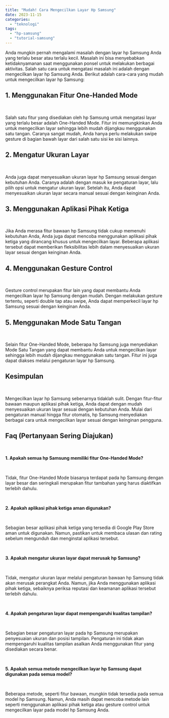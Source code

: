 ```yaml
---
title: "Mudah! Cara Mengecilkan Layar Hp Samsung"
date: 2023-11-15
categories: 
  - "teknologi"
tags: 
  - "hp-samsung"
  - "tutorial-samsung"
---
```


Anda mungkin pernah mengalami masalah dengan layar hp Samsung Anda yang terlalu besar atau terlalu kecil. Masalah ini bisa menyebabkan ketidaknyamanan saat menggunakan ponsel untuk melakukan berbagai aktivitas. Salah satu cara untuk mengatasi masalah ini adalah dengan mengecilkan layar hp Samsung Anda. Berikut adalah cara-cara yang mudah untuk mengecilkan layar hp Samsung:

## 1\. Menggunakan Fitur One-Handed Mode

 

Salah satu fitur yang disediakan oleh hp Samsung untuk mengatasi layar yang terlalu besar adalah One-Handed Mode. Fitur ini memungkinkan Anda untuk mengecilkan layar sehingga lebih mudah dijangkau menggunakan satu tangan. Caranya sangat mudah, Anda hanya perlu melakukan swipe gesture di bagian bawah layar dari salah satu sisi ke sisi lainnya.

## 2\. Mengatur Ukuran Layar

 

Anda juga dapat menyesuaikan ukuran layar hp Samsung sesuai dengan kebutuhan Anda. Caranya adalah dengan masuk ke pengaturan layar, lalu pilih opsi untuk mengatur ukuran layar. Setelah itu, Anda dapat menyesuaikan ukuran layar secara manual sesuai dengan keinginan Anda.

## 3\. Menggunakan Aplikasi Pihak Ketiga

 

Jika Anda merasa fitur bawaan hp Samsung tidak cukup memenuhi kebutuhan Anda, Anda juga dapat mencoba menggunakan aplikasi pihak ketiga yang dirancang khusus untuk mengecilkan layar. Beberapa aplikasi tersebut dapat memberikan fleksibilitas lebih dalam menyesuaikan ukuran layar sesuai dengan keinginan Anda.

## 4\. Menggunakan Gesture Control

 

Gesture control merupakan fitur lain yang dapat membantu Anda mengecilkan layar hp Samsung dengan mudah. Dengan melakukan gesture tertentu, seperti double tap atau swipe, Anda dapat memperkecil layar hp Samsung sesuai dengan keinginan Anda.

## 5\. Menggunakan Mode Satu Tangan

 

Selain fitur One-Handed Mode, beberapa hp Samsung juga menyediakan Mode Satu Tangan yang dapat membantu Anda untuk mengecilkan layar sehingga lebih mudah dijangkau menggunakan satu tangan. Fitur ini juga dapat diakses melalui pengaturan layar hp Samsung.

## Kesimpulan

 

Mengecilkan layar hp Samsung sebenarnya tidaklah sulit. Dengan fitur-fitur bawaan maupun aplikasi pihak ketiga, Anda dapat dengan mudah menyesuaikan ukuran layar sesuai dengan kebutuhan Anda. Mulai dari pengaturan manual hingga fitur otomatis, hp Samsung menyediakan berbagai cara untuk mengecilkan layar sesuai dengan keinginan pengguna.

## Faq (Pertanyaan Sering Diajukan)

 

**1\. Apakah semua hp Samsung memiliki fitur One-Handed Mode?**

 

Tidak, fitur One-Handed Mode biasanya terdapat pada hp Samsung dengan layar besar dan seringkali merupakan fitur tambahan yang harus diaktifkan terlebih dahulu.

 

**2\. Apakah aplikasi pihak ketiga aman digunakan?**

 

Sebagian besar aplikasi pihak ketiga yang tersedia di Google Play Store aman untuk digunakan. Namun, pastikan untuk membaca ulasan dan rating sebelum mengunduh dan menginstal aplikasi tersebut.

 

**3\. Apakah mengatur ukuran layar dapat merusak hp Samsung?**

 

Tidak, mengatur ukuran layar melalui pengaturan bawaan hp Samsung tidak akan merusak perangkat Anda. Namun, jika Anda menggunakan aplikasi pihak ketiga, sebaiknya periksa reputasi dan keamanan aplikasi tersebut terlebih dahulu.

 

**4\. Apakah pengaturan layar dapat mempengaruhi kualitas tampilan?**

 

Sebagian besar pengaturan layar pada hp Samsung merupakan penyesuaian ukuran dan posisi tampilan. Pengaturan ini tidak akan mempengaruhi kualitas tampilan asalkan Anda menggunakan fitur yang disediakan secara benar.

 

**5\. Apakah semua metode mengecilkan layar hp Samsung dapat digunakan pada semua model?**

 

Beberapa metode, seperti fitur bawaan, mungkin tidak tersedia pada semua model hp Samsung. Namun, Anda masih dapat mencoba metode lain seperti menggunakan aplikasi pihak ketiga atau gesture control untuk mengecilkan layar pada model hp Samsung Anda.
